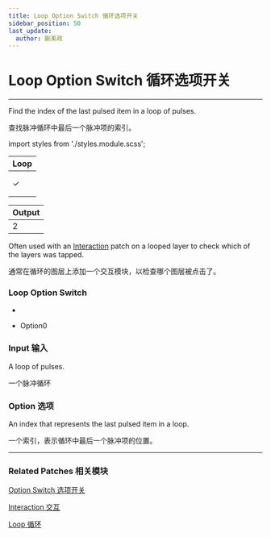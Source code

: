 ```yaml
---
title: Loop Option Switch 循环选项开关
sidebar_position: 50
last_update:
  author: 蒯美政
---
```


# Loop Option Switch 循环选项开关

---

Find the index of the last pulsed item in a loop of pulses.

查找脉冲循环中最后一个脉冲项的索引。

import styles from './styles.module.scss';

<div className={styles.main}>

| Loop |
| ---- |
|      |
|      |
| ✓    |
|      |
|      |

| Output |
| ------ |
| 2      |

</div>

Often used with an [Interaction](./../Interaction/Interaction.md) patch on a looped layer to check which of the layers was tapped.

通常在循环的图层上添加一个交互模块，以检查哪个图层被点击了。

<div className="patch-container">
    <div className="patch loop">
        <h3>Loop Option Switch</h3>
        <ul className="inputs">
            <li><span className="patch-pulse-preview"><span className="dot"></span></span></li>
        </ul>
        <ul className="outputs">
            <li>Option<span>0</span></li>
        </ul>
    </div>
</div>

### Input 输入

A loop of pulses.

一个脉冲循环

### Option 选项

An index that represents the last pulsed item in a loop.

一个索引，表示循环中最后一个脉冲项的位置。

---

### Related Patches 相关模块

[Option Switch 选项开关](./../Utility/Option%20Switch.md)

[Interaction 交互](./../Interaction/Interaction.md)

[Loop 循环](./Loop.md)
